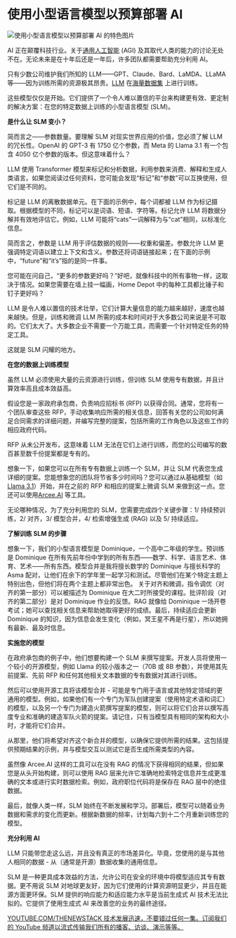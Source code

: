 # 使用小型语言模型以预算部署 AI

![使用小型语言模型以预算部署 AI 的特色图片](https://cdn.thenewstack.io/media/2024/08/5415ea9f-abc-3523453_1280-1024x682.jpg)

AI 正在颠覆科技行业。关于[通用人工智能](https://thenewstack.io/ai/) (AGI) 及其取代人类的能力的讨论无处不在。无论未来是在十年后还是一年后，许多团队都需要帮助充分利用 AI。

只有少数公司维护我们所知的 LLM——GPT、Claude、Bard、LaMDA、LLaMA 等——因为训练所需的资源极其昂贵。[LLM](https://thenewstack.io/how-llms-guide-us-to-a-happy-path-for-configuration-and-coding/) 在[海量数据集](https://thenewstack.io/how-to-scale-rag-and-build-more-accurate-llms/) 上进行训练。

这些模型仅仅是开始。它们提供了一个令人难以置信的平台来构建更有效、更定制的解决方案：在您的特定数据上训练的小型语言模型 (SLM)。

**是什么让 SLM 变小？**

简而言之——参数数量。要理解 SLM 对现实世界应用的价值，您必须了解 LLM 的冗长性。OpenAI 的 GPT-3 有 1750 亿个参数，而 Meta 的 Llama 3.1 有一个包含 4050 亿个参数的版本。但这意味着什么？

LLM 使用 Transformer 模型来标记和分析数据，利用参数来消费、解释和生成人类语言。如果您阅读过任何资料，您可能会发现“标记”和“参数”可以互换使用，但它们是不同的。

标记是 LLM 的离散数据单元。在下面的示例中，每个词都被 LLM 作为标记摄取。根据模型的不同，标记可以是词语、短语、字符等。标记允许 LLM 将数据分解并有效地评估它。例如，LLM 可能将“cats”一词解释为与“cat”相同，以标准化信息。

简而言之，参数是 LLM 用于评估数据的规则——权重和偏差。参数允许 LLM 更强调特定词语以建立上下文和含义。参数还将词语链接起来；在下面的示例中，“future”和“it’s”指的是同一件事。

您可能在问自己，“更多的参数更好吗？”好吧，就像科技中的所有事物一样，这取决于情况。如果您需要在墙上挂一幅画，Home Depot 中的每种工具都比锤子和钉子更好吗？

LLM 是令人难以置信的技术壮举，它们计算大量信息的能力越来越好，速度也越来越快。但是，训练和微调 LLM 所需的成本和时间对于大多数公司来说是不可取的。它们太大了。大多数企业不需要一个万能工具，而需要一个针对特定任务的特定工具。

这就是 SLM 闪耀的地方。

**在您的数据上训练模型**

虽然 LLM 必须使用大量的云资源进行训练，但训练 SLM 使用专有数据，并且计算效率高且成本效益高。

假设您是一家政府承包商，负责响应招标书 (RFP) 以获得合同。通常，您将有一个团队审查这些 RFP，手动收集响应所需的相关信息，回答有关您的公司如何满足合同需求的详细问题，并编写完整的提案，包括所需的工作角色以及这些工作的相应政府代码。

RFP 从未公开发布，这意味着 LLM 无法在它们上进行训练，而您的公司编写的数百甚至数千份提案都是专有的。

想象一下，如果您可以在所有专有数据上训练一个 SLM，并让 SLM 代表您生成详细的提案。您能想象您的团队将节省多少时间吗？您可以通过从基础模型（如[Llama 3.1](https://llama.meta.com/docs/get-started/)）开始，并在之前的 RFP 和相应的提案上微调 SLM 来做到这一点。您还可以使用[Arcee.AI](http://arcee.ai) 等工具。

无论哪种情况，为了充分利用您的 SLM，您需要完成四个关键步骤：1/ 持续预训练，2/ 对齐，3/ 模型合并，4/ 检索增强生成 (RAG) 以及 5/ 持续适应。

**了解训练 SLM 的步骤**

想象一下，我们的小型语言模型是 Dominique，一个高中二年级的学生。预训练是 Dominique 在所有先前年份中学到的所有东西——数学、科学、语言艺术、体育、艺术——所有东西。模型合并是我将擅长数学的 Dominique 与擅长科学的 Asma 配对，让他们在余下的学年里一起学习和测试。尽管他们在某个特定主题上特别出色，但他们将在两个主题上都非常出色。
关于对齐和微调，指令调优（对齐的第一部分）可以被描述为 Dominique 在大二时所接受的课程。批评阶段（对齐的第二部分）是对 Dominique 作业的反馈。RAG 就像给 Dominique 一场开卷考试；她可以查找相关信息来帮助她取得更好的成绩。最后，持续适应会更新 Dominique 的知识，因为信息会发生变化（例如，冥王星不再是行星），所以她拥有最新、最及时信息。

**实施您的模型**

在政府承包商的例子中，他们想要构建一个 SLM 来撰写提案。开发人员将使用一个较小的开源模型，例如 Llama 的较小版本之一（70B 或 8B 参数），并使用其先前提案、先前 RFP 和任何其他相关文本数据的专有数据对其进行训练。

然后可以使用开源工具将该模型合并 - 可能是专门用于语言或其他特定领域的更通用的模型。例如，如果他们有一个专门为军队创建提案（使用特定术语和词汇）的模型，以及另一个专门为建造火箭撰写提案的模型，则可以将它们合并以撰写高度专业和准确的建造军队火箭的提案。请记住，只有当模型具有相同的架构和大小时，才能将它们合并。

从那里，他们将希望对齐这个新合并的模型，以确保它提供所需的结果。这包括提供预期结果的示例，并与模型交互以测试它是否生成所需类型的內容。

虽然像 Arcee.AI 这样的工具可以在没有 RAG 的情况下获得相同的结果，但如果您是从头开始构建，则可以使用 RAG 层来允许它准确地检索特定信息并生成更准确的文本或进行实时数据检索。例如，政府职位代码将是保存在 RAG 层中的绝佳数据。

最后，就像人类一样，SLM 始终在不断发展和学习。部署后，模型可以随着业务数据和需求的变化而更新。根据新数据的频率，计划每六到十二个月重新训练您的模型。

**充分利用 AI**

LLM 只能带您走这么远，并且没有真正的市场差异化。毕竟，您使用的是与其他人相同的数据 - 从（通常是开源）数据收集的通用信息。

SLM 是一种更具成本效益的方法，允许公司在安全的环境中将模型适应其专有数据。更不用说 SLM 对地球更友好，因为它们使用的计算资源明显更少，并且在能源方面更环保。SLM 提供的响应能力和适应能力水平是当前生成式 AI 技术无法比拟的。它提供了使用生成式 AI 来改善您的业务的最终途径。

[YOUTUBE.COM/THENEWSTACK
技术发展迅速，不要错过任何一集。订阅我们的 YouTube
频道以流式传输我们所有的播客、访谈、演示等等。
](https://youtube.com/thenewstack?sub_confirmation=1)
